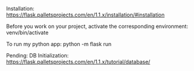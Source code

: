 Installation:
    https://flask.palletsprojects.com/en/1.1.x/installation/#installation

Before you work on your project, activate the corresponding environment:
    venv/bin/activate

To run my python app:
    python -m flask run

Pending: DB Initialization:
    https://flask.palletsprojects.com/en/1.1.x/tutorial/database/